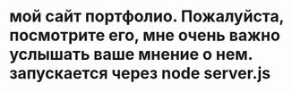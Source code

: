 # мой сайт портфолио. Пожалуйста, посмотрите его, мне очень важно услышать ваше мнение о нем. запускается через node server.js
